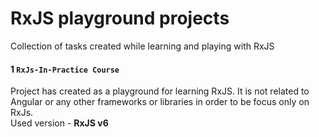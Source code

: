 RxJS playground projects
============

Collection of tasks created while learning and playing with RxJS


#### 1 `RxJs-In-Practice Course`

Project has created as a playground for learning RxJS. It is not related to Angular or any other frameworks or libraries in order to be focus only on RxJs. <br />
Used version - **RxJS v6**